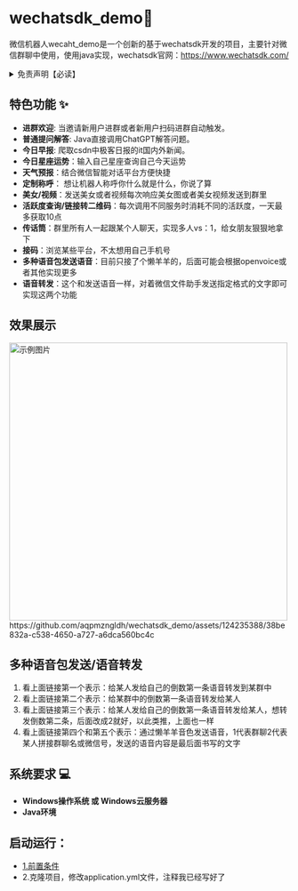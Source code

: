 # wechatsdk_demo🤖
微信机器人wecaht_demo是一个创新的基于wechatsdk开发的项目，主要针对微信群聊中使用，使用java实现，wechatsdk官网：https://www.wechatsdk.com/
<details>
<summary>免责声明【必读】</summary>  
  
本工具仅供学习和技术研究使用，不得用于任何商业或非法行为，否则后果自负。

本工具的作者不对本工具的安全性、完整性、可靠性、有效性、正确性或适用性做任何明示或暗示的保证，也不对本工具的使用或滥用造成的任何直接或间接的损失、责任、索赔、要求或诉讼承担任何责任。

本工具的作者保留随时修改、更新、删除或终止本工具的权利，无需事先通知或承担任何义务。

本工具的使用者应遵守相关法律法规，尊重微信的版权和隐私，不得侵犯微信或其他第三方的合法权益，不得从事任何违法或不道德的行为。

本工具的使用者在下载、安装、运行或使用本工具时，即表示已阅读并同意本免责声明。如有异议，请立即停止使用本工具，并删除所有相关文件。
</details>
 <h2>特色功能 ✨</h2>

* **进群欢迎**: 当邀请新用户进群或者新用户扫码进群自动触发。
* **普通提问解答**: Java直接调用ChatGPT解答问题。
* **今日早报**: 爬取csdn中极客日报的it国内外新闻。
* **今日星座运势**：输入自己星座查询自己今天运势
* **天气预报**：结合微信智能对话平台方便快捷
* **定制称呼**： 想让机器人称呼你什么就是什么，你说了算
* **美女/视频**：发送美女或者视频每次响应美女图或者美女视频发送到群里
* **活跃度查询/链接转二维码**：每次调用不同服务时消耗不同的活跃度，一天最多获取10点
* **传话筒**：群里所有人一起跟某个人聊天，实现多人vs：1，给女朋友狠狠地拿下
* **接码**：浏览某些平台，不太想用自己手机号
* **多种语音包发送语音**：目前只接了个懒羊羊的，后面可能会根据openvoice或者其他实现更多
* **语音转发**：这个和发送语音一样，对着微信文件助手发送指定格式的文字即可实现这两个功能
  
<h2>效果展示</h2>

<img src="https://github.com/aqpmzngldh/wechatsdk_demo/assets/124235388/2f6db9e3-4ba0-4863-bb01-aceb640f024d" alt="示例图片" width="500">
https://github.com/aqpmzngldh/wechatsdk_demo/assets/124235388/38be832a-c538-4650-a727-a6dca560bc4c
<h2>多种语音包发送/语音转发</h2>

 1. 看上面链接第一个表示：给某人发给自己的倒数第一条语音转发到某群中
 2. 看上面链接第二个表示：给某群中的倒数第一条语音转发给某人
 3. 看上面链接第三个表示：给某人发给自己的倒数第一条语音转发给某人，想转发倒数第二条，后面改成2就好，以此类推，上面也一样
 4. 看上面链接第四个和第五个表示：通过懒羊羊音色发送语音，1代表群聊2代表某人拼接群聊名或微信号，发送的语音内容是最后面书写的文字

<h2>系统要求 💻</h2>

* **Windows操作系统 或 Windows云服务器**
* **Java环境**

<h2>启动运行：</h2>

* <a href="https://www.wechatsdk.com/zh/docs/%E5%BF%AB%E9%80%9F%E5%90%AF%E5%8A%A8.md">1.前置条件</a>
* 2.克隆项目，修改application.yml文件，注释我已经写好了
